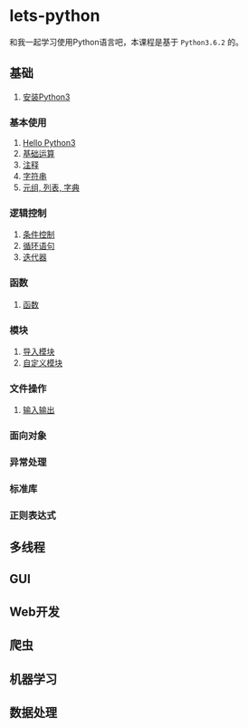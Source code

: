 # lets-python

和我一起学习使用Python语言吧，本课程是基于 `Python3.6.2` 的。

## 基础

1. [安装Python3](toc/install.md)

### 基本使用

1. [Hello Python3]()
2. [基础运算]()
3. [注释]()
4. [字符串]()
5. [元组, 列表, 字典]()

### 逻辑控制

1. [条件控制]()
2. [循环语句]()
3. [迭代器]()

### 函数

1. [函数]()

### 模块

1. [导入模块]()
2. [自定义模块]()

### 文件操作

1. [输入输出]()

### 面向对象

### 异常处理

### 标准库

### 正则表达式

## 多线程

## GUI

## Web开发

## 爬虫

## 机器学习

## 数据处理

